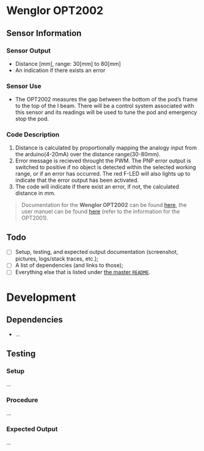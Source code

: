 # Wenglor OPT2002

## Sensor Information

### Sensor Output
- Distance [mm], range: 30[mm] to 80[mm]
- An indication if there exists an error 

### Sensor Use
- The OPT2002 measures the gap between the bottom of the pod’s frame to the top of the I beam. There will be a control system associated with this sensor and its readings will be used to tune the pod and emergency stop the pod. 

### Code Description
1. Distance is calculated by proportionally mapping the analogy input from the arduino(4-20mA) over the distance range(30-80mm).
2. Error message is recieved throught the PWM. The PNP error output is switched to positive if no object is detected within the selected working range, or if an error has occurred. The red F-LED will also lights up to indicate that the error output has been activated.
3. The code will indicate if there exist an error, if not, the calculated distance in mm. 


> Documentation for the **Wenglor OPT2002** can be found [here](https://drive.google.com/drive/folders/1m1LtClotZ9bE37aDwrzZTo6NHY5s_LML?usp=sharing), the user manuel can be found [here](https://cdn.automationdirect.com/static/manuals/lasersensorsmanual/opt2001-6.pdf) (refer to the information for the OPT2001).


## Todo

- [ ] Setup, testing, and expected output documentation (screenshot, pictures, logs/stack traces, etc.);
- [ ] A list of dependencies (and links to those);
- [ ] Everything else that is listed under [the master `README`](../README.md).

# Development

## Dependencies

- ...

## Testing

### Setup

...

### Procedure

...

### Expected Output

...
